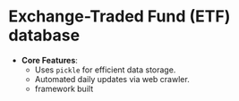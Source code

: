 # Exchange-Traded Fund (ETF) database
- **Core Features**:
  - Uses `pickle` for efficient data storage.
  - Automated daily updates via web crawler.
  - framework built
